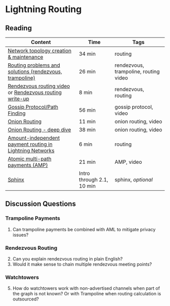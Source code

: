 # Lightning Routing

## Reading

| Content                                                                                       | Time  | Tags                    |
|-----------------------------------------------------------------------------------------------|-------|-------------------------|
[Network topology creation & maintenance](https://www.youtube.com/watch?v=j2l_Ut4k1qI) | 34 min | routing |
[Routing problems and solutions (rendezvous, trampoline)](https://www.youtube.com/watch?v=1O-bhcbh9vE) | 26 min | rendezvous, trampoline, routing video |
[Rendezvous routing video](https://youtu.be/Ms2WwRzBdkM) or [Rendezvous routing write-up](https://github.com/lightningnetwork/lightning-rfc/wiki/Rendez-vous-mechanism-on-top-of-Sphinx) | 8 min | rendezvous, routing |
[Gossip Protocol/Path Finding](https://youtu.be/MeEFUaRnMak) | 56 min | gossip protocol, video |
[Onion Routing](https://youtu.be/toarjBSPFqI) | 11 min | onion routing, video |
[Onion Routing - deep dive](https://youtu.be/D4kX0gR-H0Y) | 38 min | onion routing, video |
[Amount-independent payment routing in Lightning Networks](https://medium.com/coinmonks/amount-independent-payment-routing-in-lightning-networks-6409201ff5ed) | 6 min | routing |
[Atomic multi-path payments (AMP)](https://youtu.be/Og4TGERPZMY) | 21 min | AMP, video |
[Sphinx](https://cypherpunks.ca/~iang/pubs/Sphinx_Oakland09.pdf) | Intro through 2.1, 10 min | sphinx, _optional_ |

## Discussion Questions

### Trampoline Payments
1. Can trampoline payments be combined with AML to mitigate privacy issues?

### Rendezvous Routing
2. Can you explain rendezvous routing in plain English?
3. Would it make sense to chain multiple rendezvous meeting points?

### Watchtowers
5. How do watchtowers work with non-advertised channels when part of the graph is not known? Or with Trampoline when routing calculation is outsourced?
